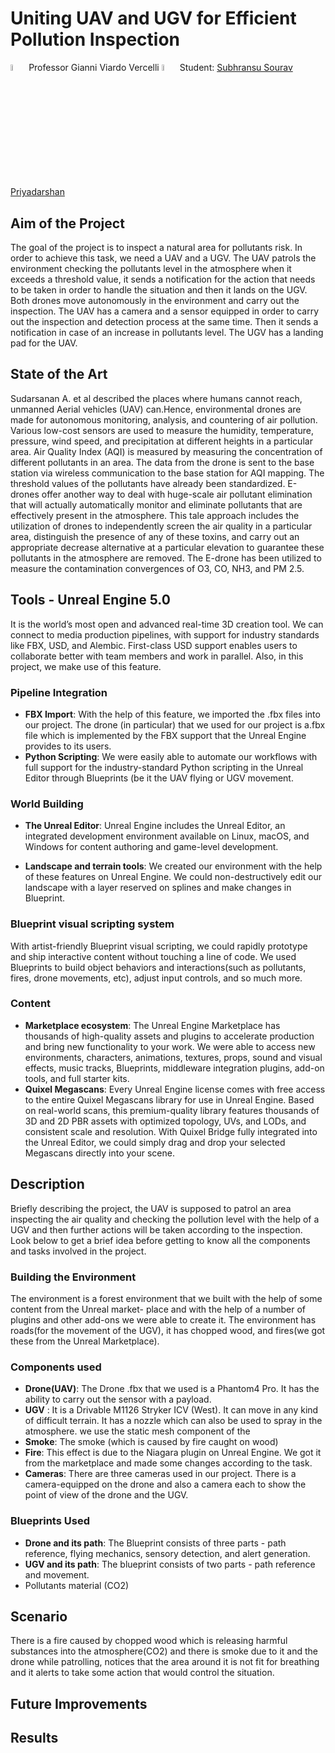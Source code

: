 # Uniting UAV and UGV for Efficient Pollution Inspection
 <img src="https://user-images.githubusercontent.com/62358773/158238820-f418cc09-4227-4afc-9c31-1705dfb64f5a.png" width="5%" height="5%"> Professor Gianni Viardo Vercelli <img src="https://user-images.githubusercontent.com/62358773/158238810-c5dcb486-ba24-4b35-87de-39a54e88f36b.png" width="5%" height="5%"> Student: [Subhransu Sourav Priyadarshan](https://github.com/subhransu10)
 
 ## Aim of the Project
The goal of the project is to inspect a natural area for pollutants risk. In order to achieve this task, we need
a UAV and a UGV. The UAV patrols the environment checking the pollutants level in the atmosphere when it
exceeds a threshold value, it sends a notification for the action that needs to be taken in order to handle the
situation and then it lands on the UGV. Both drones move autonomously in the environment and carry out the
inspection.
The UAV has a camera and a sensor equipped in order to carry out the inspection and detection process at the
same time. Then it sends a notification in case of an increase in pollutants level. The UGV has a landing pad
for the UAV.

## State of the Art
 Sudarsanan A. et al described the places where humans cannot reach, unmanned Aerial vehicles (UAV) can.Hence, environmental drones
are made for autonomous monitoring, analysis, and countering of air pollution. Various low-cost sensors are
used to measure the humidity, temperature, pressure, wind speed, and precipitation at different heights in a
particular area. Air Quality Index (AQI) is measured by measuring the concentration of different pollutants in
an area. The data from the drone is sent to the base station via wireless communication to the base station for
AQI mapping. The threshold values of the pollutants have already been standardized.
E-drones offer another way to deal with huge-scale air pollutant elimination that will actually automatically
monitor and eliminate pollutants that are effectively present in the atmosphere. This tale approach includes
the utilization of drones to independently screen the air quality in a particular area, distinguish the presence
of any of these toxins, and carry out an appropriate decrease alternative at a particular elevation to guarantee
these pollutants in the atmosphere are removed. The E-drone has been utilized to measure the contamination
convergences of O3, CO, NH3, and PM 2.5.

## Tools - Unreal Engine 5.0
It is the world’s most open and advanced real-time 3D creation tool. We can connect to media production
pipelines, with support for industry standards like FBX, USD, and Alembic. First-class USD support enables
users to collaborate better with team members and work in parallel. Also, in this project, we make use of this
feature.

### Pipeline Integration
+ __FBX Import__: With the help of this feature, we imported the .fbx files into our project. The drone (in
particular) that we used for our project is a.fbx file which is implemented by the FBX support that the
Unreal Engine provides to its users.
+ __Python Scripting__: We were easily able to automate our workflows with full support for the industry-standard Python scripting in the Unreal Editor through Blueprints (be it the UAV flying or UGV movement.
### World Building
+ __The Unreal Editor__: Unreal Engine includes the Unreal Editor, an integrated development environment
available on Linux, macOS, and Windows for content authoring and game-level development.

+ __Landscape and terrain tools__: We created our environment with the help of these features on Unreal
Engine. We could non-destructively edit our landscape with a layer reserved on splines and make changes
in Blueprint.
### Blueprint visual scripting system
With artist-friendly Blueprint visual scripting, we could rapidly prototype and ship interactive content
without touching a line of code. We used Blueprints to build object behaviors and interactions(such as pollutants,
fires, drone movements, etc), adjust input controls, and so much more.
### Content
+ __Marketplace ecosystem__: The Unreal Engine Marketplace has thousands of high-quality assets and
plugins to accelerate production and bring new functionality to your work. We were able to access new
environments, characters, animations, textures, props, sound and visual effects, music tracks, Blueprints,
middleware integration plugins, add-on tools, and full starter kits.
+ __Quixel Megascans__: Every Unreal Engine license comes with free access to the entire Quixel Megascans
library for use in Unreal Engine. Based on real-world scans, this premium-quality library features thousands
of 3D and 2D PBR assets with optimized topology, UVs, and LODs, and consistent scale and resolution.
With Quixel Bridge fully integrated into the Unreal Editor, we could simply drag and drop your selected
Megascans directly into your scene.

## Description
Briefly describing the project, the UAV is supposed to patrol an area inspecting the air quality and
checking the pollution level with the help of a UGV and then further actions will be taken according to the
inspection.
Look below to get a brief idea before getting to know all the components and tasks involved in the project.

### Building the Environment
The environment is a forest environment that we built with the help of some content from the Unreal market-
place and with the help of a number of plugins and other add-ons we were able to create it. The environment has
roads(for the movement of the UGV), it has chopped wood, and fires(we got these from the Unreal Marketplace).

### Components used
+ __Drone(UAV)__: The Drone .fbx that we used is a Phantom4 Pro. It has the ability to carry out the sensor
with a payload.
+ __UGV__ : It is a Drivable M1126 Stryker ICV (West). It can move in any kind of difficult terrain. It has a
nozzle which can also be used to spray in the atmosphere. we use the static mesh component of the
+ __Smoke__: The smoke (which is caused by fire caught on wood)
+ __Fire__: This effect is due to the Niagara plugin on Unreal Engine. We got it from the marketplace and made
some changes according to the task.
+ __Cameras__: There are three cameras used in our project. There is a camera-equipped on the drone and
also a camera each to show the point of view of the drone and the UGV.
### Blueprints Used
+ __Drone and its path__: The Blueprint consists of three parts - path reference, flying mechanics, sensory
detection, and alert generation.
+ __UGV and its path__: The blueprint consists of two parts - path reference and movement.
+ Pollutants material (CO2)
## Scenario
There is a fire caused by chopped wood which is releasing harmful substances into the atmosphere(CO2) and
there is smoke due to it and the drone while patrolling, notices that the area around it is not fit for breathing
and it alerts to take some action that would control the situation.
## Future Improvements
## Results






